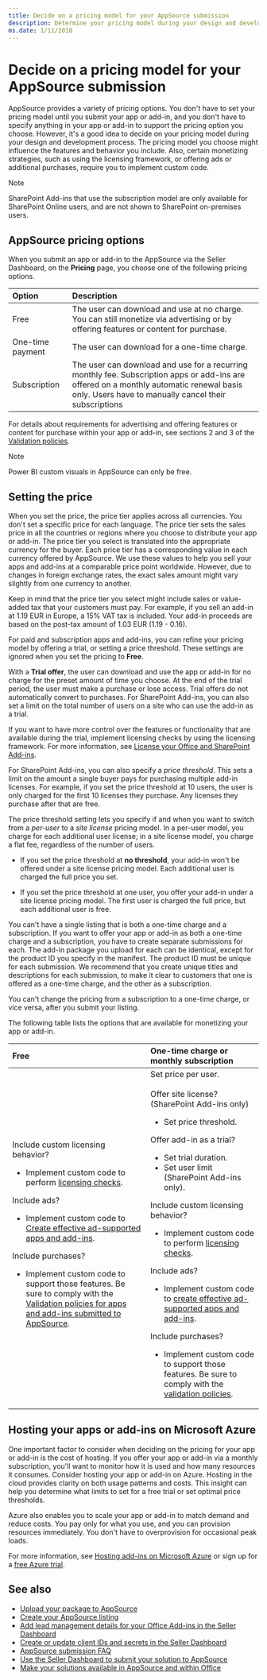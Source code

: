 ```yaml
---
title: Decide on a pricing model for your AppSource submission
description: Determine your pricing model during your design and development process; the one you choose influences the features and behavior you include.
ms.date: 1/11/2018
---
```


# Decide on a pricing model for your AppSource submission

AppSource provides a variety of pricing options. You don't have to set your pricing model until you submit your app or add-in, and you don't have to specify anything in your app or add-in to support the pricing option you choose. However, it's a good idea to decide on your pricing model during your design and development process. The pricing model you choose might influence the features and behavior you include. Also, certain monetizing strategies, such as using the licensing framework, or offering ads or additional purchases, require you to implement custom code.

> [!NOTE]
> SharePoint Add-ins that use the subscription model are only available for SharePoint Online users, and are not shown to SharePoint on-premises users.

## AppSource pricing options

When you submit an app or add-in to the AppSource via the Seller Dashboard, on the **Pricing** page, you choose one of the following pricing options.

|**Option**|**Description**|
|:-----|:-----|
|Free|The user can download and use at no charge. You can still monetize via advertising or by offering features or content for purchase.|
|One-time payment|The user can download for a one-time charge.|
|Subscription|The user can download and use for a recurring monthly fee. Subscription apps or add-ins are offered on a monthly automatic renewal basis only. Users have to manually cancel their subscriptions|

For details about requirements for advertising and offering features or content for purchase within your app or add-in, see sections 2 and 3 of the [Validation policies](validation-policies.md).
 
> [!NOTE]
> Power BI custom visuals in AppSource can only be free.
 

## Setting the price

When you set the price, the price tier applies across all currencies. You don't set a specific price for each language. The price tier sets the sales price in all the countries or regions where you choose to distribute your app or add-in. The price tier you select is translated into the appropriate currency for the buyer. Each price tier has a corresponding value in each currency offered by AppSource. We use these values to help you sell your apps and add-ins at a comparable price point worldwide. However, due to changes in foreign exchange rates, the exact sales amount might vary slightly from one currency to another.

Keep in mind that the price tier you select might include sales or value-added tax that your customers must pay. For example, if you sell an add-in at 1.19 EUR in Europe, a 15% VAT tax is included. Your add-in proceeds are based on the post-tax amount of 1.03 EUR (1.19 - 0.16).

For paid and subscription apps and add-ins, you can refine your pricing model by offering a trial, or setting a price threshold. These settings are ignored when you set the pricing to **Free**.

With a **Trial offer**, the user can download and use the app or add-in for no charge for the preset amount of time you choose. At the end of the trial period, the user must make a purchase or lose access. Trial offers do not automatically convert to purchases. For SharePoint Add-ins, you can also set a limit on the total number of users on a site who can use the add-in as a trial.

If you want to have more control over the features or functionality that are available during the trial, implement licensing checks by using the licensing framework. For more information, see [License your Office and SharePoint Add-ins](license-your-add-ins.md).

For SharePoint Add-ins, you can also specify a *price threshold*. This sets a limit on the amount a single buyer pays for purchasing multiple add-in licenses. For example, if you set the price threshold at 10 users, the user is only charged for the first 10 licenses they purchase. Any licenses they purchase after that are free.

The price threshold setting lets you specify if and when you want to switch from a *per-user* to a *site license* pricing model. In a per-user model, you charge for each additional user license; in a site license model, you charge a flat fee, regardless of the number of users.

- If you set the price threshold at **no threshold**, your add-in won't be offered under a site license pricing model. Each additional user is charged the full price you set. 

- If you set the price threshold at one user, you offer your add-in under a site license pricing model. The first user is charged the full price, but each additional user is free.

You can't have a single listing that is both a one-time charge and a subscription. If you want to offer your app or add-in as both a one-time charge and a subscription, you have to create separate submissions for each. The add-in package you upload for each can be identical, except for the product ID you specify in the manifest. The product ID must be unique for each submission. We recommend that you create unique titles and descriptions for each submission, to make it clear to customers that one is offered as a one-time charge, and the other as a subscription.

You can't change the pricing from a subscription to a one-time charge, or vice versa, after you submit your listing. 

The following table lists the options that are available for monetizing your app or add-in.

|**Free**|**One-time charge or monthly subscription**|
|:-----|:-----|
| Include custom licensing behavior?<ul><li>Implement custom code to perform [licensing checks](license-your-add-ins.md).</li></ul>Include ads?<ul><li>Implement custom code to [Create effective ad-supported apps and add-ins](create-effective-office-store-listings.md#bk_ads).</li></ul>Include purchases?<ul><li>Implement custom code to support those features. Be sure to comply with the [Validation policies for apps and add-ins submitted to AppSource](validation-policies.md).</li></ul> | Set price per user.<br/><br/>Offer site license? (SharePoint Add-ins only)<ul><li>Set price threshold.</li></ul>Offer add-in as a trial?<ul><li>Set trial duration.</li><li>Set user limit (SharePoint Add-ins only).</li></ul>Include custom licensing behavior?<ul><li>Implement custom code to perform [licensing checks](license-your-add-ins.md).</li></ul>Include ads?<ul><li>Implement custom code to [create effective ad-supported apps and add-ins](create-effective-office-store-listings.md#bk_ads).</li></ul>Include purchases?<ul><li>Implement custom code to support those features. Be sure to comply with the [validation policies](validation-policies.md).</li></ul>|

## Hosting your apps or add-ins on Microsoft Azure

One important factor to consider when deciding on the pricing for your app or add-in is the cost of hosting. If you offer your app or add-in via a monthly subscription, you'll want to monitor how it is used and how many resources it consumes. Consider hosting your app or add-in on Azure. Hosting in the cloud provides clarity on both usage patterns and costs. This insight can help you determine what limits to set for a free trial or set optimal price thresholds.

Azure also enables you to scale your app or add-in to match demand and reduce costs. You pay only for what you use, and you can provision resources immediately. You don't have to overprovision for occasional peak loads. 

For more information, see [Hosting add-ins on Microsoft Azure](https://azure.microsoft.com/en-us/services/app-service/) or sign up for a [free Azure trial](https://azure.microsoft.com/en-us/free/).
 

## See also

- [Upload your package to AppSource](upload-package.md)
- [Create your AppSource listing](office-store-listing.md)
- [Add lead management details for your Office Add-ins in the Seller Dashboard](add-lead-management-details.md)
- [Create or update client IDs and secrets in the Seller Dashboard](create-or-update-client-ids-and-secrets.md)
- [AppSource submission FAQ](office-store-submission-faq.md)
- [Use the Seller Dashboard to submit your solution to AppSource](use-the-seller-dashboard-to-submit-to-the-office-store.md)
- [Make your solutions available in AppSource and within Office](submit-to-the-office-store.md)

